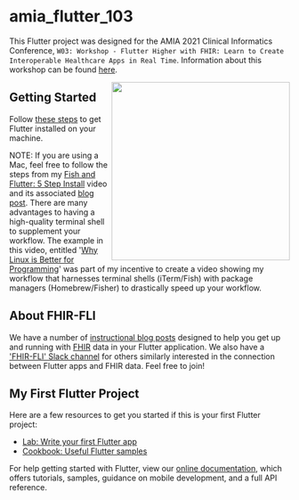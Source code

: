 # amia_flutter_103

This Flutter project was designed for the AMIA 2021 Clinical Informatics Conference, `W03: Workshop - Flutter Higher with FHIR: Learn to Create Interoperable Healthcare Apps in Real Time`. Information about this workshop can be found [here](https://s4.goeshow.com/amia/cic/2021/schedule_at_a_glance.cfm?session_key=502CC075-007D-EB11-80E9-E2016027A0A5&session_date=Tuesday,%20May%2018,%202021).

<img src="demo.gif" align="right"  width="320">

## Getting Started

Follow [these steps](https://flutter.dev/docs/get-started/install) to get Flutter installed on your machine.

NOTE: If you are using a Mac, feel free to follow the steps from my [Fish and Flutter: 5 Step Install](https://youtu.be/unMS6Tn_oEI) video and its associated [blog post](https://mayjuun.com/blog/7-fish-and-flutter/). There are many advantages to having a high-quality terminal shell to supplement your workflow. The example in this video, entitled '[Why Linux is Better for Programming](https://youtu.be/otDOHt_Jges?t=210)' was part of my incentive to create a video showing my workflow that harnesses terminal shells (iTerm/Fish) with package managers (Homebrew/Fisher) to drastically speed up your workflow.

## About FHIR-FLI

We have a number of [instructional blog posts](https://mayjuun.com/fhirfli/) designed to help you get up and running with [FHIR](https://hl7.org/fhir/overview.html) data in your Flutter application. We also have a ['FHIR-FLI' Slack channel](https://join.slack.com/t/fhir-fli/shared_invite/zt-ofv2cycm-9yjdMj8a~zXp7nDBeB_sNQ) for others similarly interested in the connection between Flutter apps and FHIR data. Feel free to join!

## My First Flutter Project

Here are a few resources to get you started if this is your first Flutter project:

- [Lab: Write your first Flutter app](https://flutter.dev/docs/get-started/codelab)
- [Cookbook: Useful Flutter samples](https://flutter.dev/docs/cookbook)

For help getting started with Flutter, view our
[online documentation](https://flutter.dev/docs), which offers tutorials,
samples, guidance on mobile development, and a full API reference.
